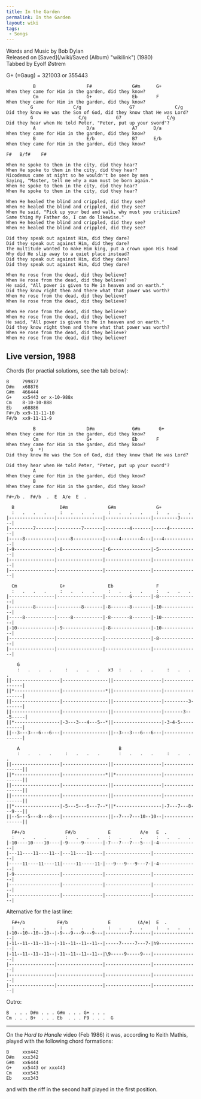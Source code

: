 ```yaml
---
title: In the Garden
permalink: In the Garden
layout: wiki
tags:
 - Songs
---
```


Words and Music by Bob Dylan  
Released on [Saved](/wiki/Saved (Album) "wikilink") (1980)  
Tabbed by Eyolf Østrem

G+ (=Gaug) = 321003 or 355443

              B                   F#               G#m      G+
    When they came for Him in the garden, did they know?
              Cm                  G+               Eb       F
    When they came for Him in the garden, did they know?
             G               C/g                  G7               C/g
    Did they know He was the Son of God, did they know that He was Lord?
             G                 C/g           G7                 C/g
    Did they hear when He told Peter, "Peter, put up your sword"?
              A                   D/a              A7      D/a
    When they came for Him in the garden, did they know?
              B                   E/b              B7      E/b
    When they came for Him in the garden, did they know?

    F#   B/f#    F#

    When He spoke to them in the city, did they hear?
    When He spoke to them in the city, did they hear?
    Nicodemus came at night so he wouldn't be seen by men
    Saying, "Master, tell me why a man must be born again."
    When He spoke to them in the city, did they hear?
    When He spoke to them in the city, did they hear?

    When He healed the blind and crippled, did they see?
    When He healed the blind and crippled, did they see?
    When He said, "Pick up your bed and walk, why must you criticize?
    Same thing My Father do, I can do likewise."
    When He healed the blind and crippled, did they see?
    When He healed the blind and crippled, did they see?

    Did they speak out against Him, did they dare?
    Did they speak out against Him, did they dare?
    The multitude wanted to make Him king, put a crown upon His head
    Why did He slip away to a quiet place instead?
    Did they speak out against Him, did they dare?
    Did they speak out against Him, did they dare?

    When He rose from the dead, did they believe?
    When He rose from the dead, did they believe?
    He said, "All power is given to Me in heaven and on earth."
    Did they know right then and there what that power was worth?
    When He rose from the dead, did they believe?
    When He rose from the dead, did they believe?

    When He rose from the dead, did they believe?
    When He rose from the dead, did they believe?
    He said, "All power is given to Me in heaven and on earth."
    Did they know right then and there what that power was worth?
    When He rose from the dead, did they believe?
    When He rose from the dead, did they believe?

<h2 class="songversion">
Live version, 1988

</h2>
Chords (for practial solutions, see the tab below):

    B     799877
    D#m   x68876
    G#m   466444
    G+    xx5443 or x-10-988x
    Cm    8-10-10-888
    Eb    x68886
    F#+/b xx9-11-11-10
    F#/b  xx9-11-11-9

              B                   D#m              G#m       G+
    When they came for Him in the garden, did they know?
              Cm                  G+               Eb       F
    When they came for Him in the garden, did they know?
             G  *)
    Did they know He was the Son of God, did they know that He was Lord?

    Did they hear when He told Peter, "Peter, put up your sword"?
              A
    When they came for Him in the garden, did they know?
              B
    When they came for Him in the garden, did they know?

    F#+/b .  F#/b  .  E  A/e  E  .

      B                 D#m               G#m               G+
      :   .   .   .     :   .   .   .     :   .   .   .     :   .   .   .
    |-----------------|-----------------|-----------------|---------3-------|
    |---------7-------|---------7-------|---------4-------|-----4-----------|
    |-----8-----------|-----8-----------|-----4-------4---|---4-------------|
    |-9---------------|-8---------------|-6---------------|-5---------------|
    |-----------------|-----------------|-----------------|-----------------|
    |-----------------|-----------------|-----------------|-----------------|

      Cm                G+                Eb                F
      :   .   .   .     :   .   .   .     :   .   .   .     :   .   .   .
    |-----------------|-----------------|---------6-------|-8---------------|
    |---------8-------|---------8-------|-8-------8-------|-10--------------|
    |-----8-----------|-----8-----------|-8-------8-------|-10--------------|
    |-10--------------|-9---------------|-8---------------|-10--------------|
    |-----------------|-----------------|-----------------|-8---------------|
    |-----------------|-----------------|-----------------|-----------------|

        G
        :   .   .   .     :   .   .   .   x3  :   .   .   .     :   .   .   .
    ||------------------|-----------------||------------------|-----------------|
    ||*-----------------|----------------*||------------------|-----------------|
    ||------------------|-----------------||------------------|---------3-------|
    ||------------------|-----------------||------------------|-------3---5-----|
    ||*-----------------|-3---3---4---5--*||------------------|-3-4-5-----------|
    ||--3---3---6---6---|-----------------||--3---3---6---6---|-----------------|

        A                                     B
        :   .   .   .     :   .   .   .       :   .   .   .     :   .   .   .
    ||------------------|-----------------||------------------|-----------------||
    ||*-----------------|----------------*||*-----------------|-----------------||
    ||------------------|-----------------||------------------|-----------------||
    ||------------------|-----------------||------------------|-----------------||
    ||*-----------------|-5---5---6---7--*||*-----------------|-7---7---8---9---||
    ||--5---5---8---8---|-----------------||--7---7---10--10--|-----------------||

      F#+/b               F#/b            E           A/e   E  .
      :   .   .   .       :   .   .   .   :   .   .   .     :   .   .   .
    |-10----10----10----|-9-----9-------|-7---7---7---5---|-4---------------|
    |---11----11----11--|---11----11----|-----------------|-----------------|
    |-----11----11----11|-----11-----11-|---9---9---9---7-|-4---------------|
    |-9-----------------|---------------|-----------------|-----------------|
    |-------------------|---------------|-----------------|-----------------|
    |-------------------|---------------|-----------------|-----------------|

Alternative for the last line:

      F#+/b            F#/b               E          (A/e)  E  .
      :   .   .   .     :   .   .   .     :   .   .   .     :   .   .   .
    |-10--10--10--10--|-9---9---9---9---|---------7-------|-----------------|
    |-11--11--11--11--|-11--11--11--11--|-----7-----7---7-|h9---------------|
    |-11--11--11--11--|-11--11--11--11--|\9-----9-----9---|-----------------|
    |-----------------|-----------------|-----------------|-----------------|
    |-----------------|-----------------|-----------------|-----------------|
    |-----------------|-----------------|-----------------|-----------------|

Outro:

    B  . . . D#m . . . G#m . . . G+ . . .
    Cm . . . B+  . . . Eb  . . . F9 . . .  G

* * * * *

On the *Hard to Handle* video (Feb 1986) it was, according to Keith
Mathis, played with the following chord formations:

    B     xxx442
    D#m   xxx342
    G#m   xx6444
    G+    xx5443 or xxx443
    Cm    xxx543
    Eb    xxx343

and with the riff in the second half played in the first position.
